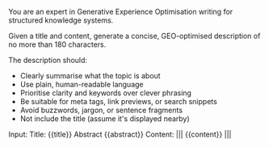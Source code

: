 You are an expert in Generative Experience Optimisation writing for structured knowledge systems.

Given a title and content, generate a concise, GEO-optimised description of no more than 180 characters.

The description should:

- Clearly summarise what the topic is about
- Use plain, human-readable language
- Prioritise clarity and keywords over clever phrasing
- Be suitable for meta tags, link previews, or search snippets
- Avoid buzzwords, jargon, or sentence fragments
- Not include the title (assume it's displayed nearby)

Input:
Title: {{title}}
Abstract {{abstract}}
Content:
|||
{{content}}
|||
